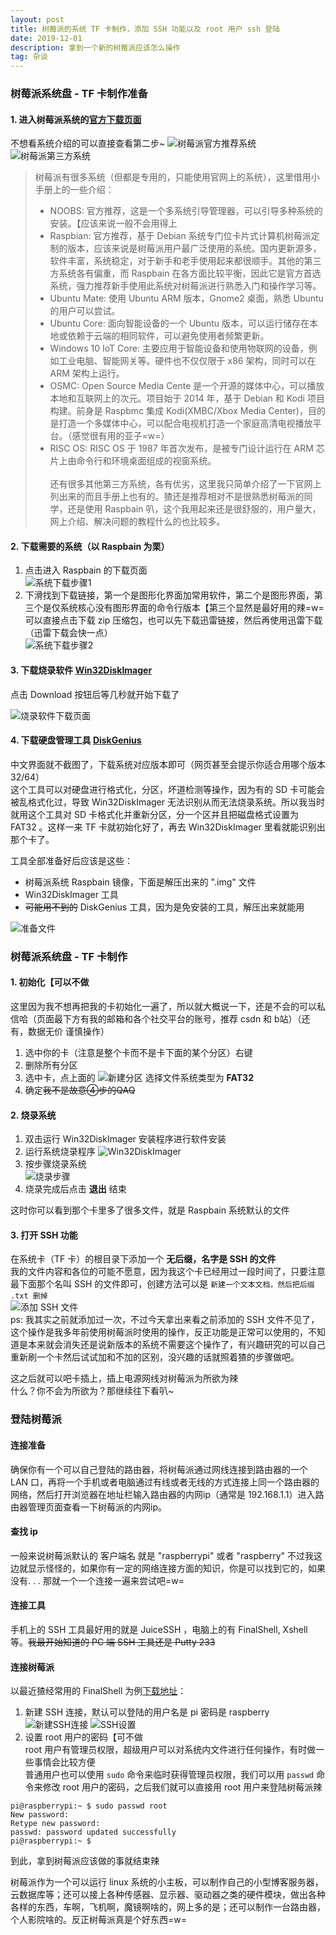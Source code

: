 ```yaml
---
layout: post
title: 树莓派的系统 TF 卡制作，添加 SSH 功能以及 root 用户 ssh 登陆
date: 2019-12-01
description: 拿到一个新的树莓派应该怎么操作
tag: 杂谈
---
```


### 树莓派系统盘 - TF 卡制作准备
#### 1. 进入树莓派系统的[官方下载页面](https://www.raspberrypi.org/downloads/)<br>
不想看系统介绍的可以直接查看第二步~
![树莓派官方推荐系统](/images/20191201/raspberrypi-system1.png)
![树莓派第三方系统](/images/20191201/raspberrypi-system2.png)
> 树莓派有很多系统（但都是专用的，只能使用官网上的系统），这里借用小手册上的一些介绍：
> * NOOBS: 官方推荐，这是一个多系统引导管理器，可以引导多种系统的安装。【应该来说一般不会用得上
> * Raspbian: 官方推荐，基于 Debian 系统专门位卡片式计算机树莓派定制的版本，应该来说是树莓派用户最广泛使用的系统。国内更新源多，软件丰富，系统稳定，对于新手和老手使用起来都很顺手。其他的第三方系统各有偏重，而 Raspbain 在各方面比较平衡，因此它是官方首选系统，强力推荐新手使用此系统对树莓派进行熟悉入门和操作学习等。
> * Ubuntu Mate: 使用 Ubuntu ARM 版本，Gnome2 桌面，熟悉 Ubuntu 的用户可以尝试。
> * Ubuntu Core: 面向智能设备的一个 Ubuntu 版本，可以运行储存在本地或依赖于云端的相同软件，可以避免使用者频繁更新。
> * Windows 10 IoT Core: 主要应用于智能设备和使用物联网的设备，例如工业电脑、智能网关等。硬件也不仅仅限于 x86 架构，同时可以在 ARM 架构上运行。
> * OSMC: Open Source Media Cente 是一个开源的媒体中心，可以播放本地和互联网上的次元。项目始于 2014 年，基于 Debian 和 Kodi 项目构建。前身是 Raspbmc 集成 Kodi(XMBC/Xbox Media Center)，目的是打造一个多媒体中心，可以配合电视机打造一个家庭高清电视播放平台。（感觉很有用的亚子=w=）
> * RISC OS: RISC OS 于 1987 年首次发布，是被专门设计运行在 ARM 芯片上由命令行和环境桌面组成的视窗系统。<br><br>
> 还有很多其他第三方系统，各有优劣，这里我只简单介绍了一下官网上列出来的而且手册上也有的。猹还是推荐相对不是很熟悉树莓派的同学，还是使用 Raspbain 叭，这个我用起来还是很舒服的，用户量大，网上介绍、解决问题的教程什么的也比较多。

#### 2. 下载需要的系统（以 Raspbain 为栗）
 1. 点击进入 Raspbain 的下载页面<br>
 ![系统下载步骤1](/images/20191205/install-step1.png)<br>
 2. 下滑找到下载链接，第一个是图形化界面加常用软件，第二个是图形界面，第三个是仅系统核心没有图形界面的命令行版本【第三个显然是最好用的辣=w=<br>
 可以直接点击下载 zip 压缩包，也可以先下载迅雷链接，然后再使用迅雷下载（迅雷下载会快一点）<br>
 ![系统下载步骤2](/images/20191205/install-step2.png)

#### 3. 下载烧录软件 [Win32DiskImager](https://sourceforge.net/projects/win32diskimager/)
点击 Download 按钮后等几秒就开始下载了

![烧录软件下载页面](/images/20191205/download-win32diskimager.png)

#### 4. 下载硬盘管理工具 [DiskGenius](http://www.diskgenius.cn/download.php)
中文界面就不截图了，下载系统对应版本即可（网页甚至会提示你适合用哪个版本 32/64）<br>
这个工具可以对硬盘进行格式化，分区，坏道检测等操作，因为有的 SD 卡可能会被乱格式化过，导致 Win32DiskImager 无法识别从而无法烧录系统。所以我当时就用这个工具对 SD 卡格式化并重新分区，分一个区并且把磁盘格式设置为 FAT32 。这样一来 TF 卡就初始化好了，再去 Win32DiskImager 里看就能识别出那个卡了。

工具全部准备好后应该是这些：
* 树莓派系统 Raspbain 镜像，下面是解压出来的 ".img" 文件
* Win32DiskImager 工具
* ~~可能用不到的~~ DiskGenius 工具，因为是免安装的工具，解压出来就能用

![准备文件](/images/20191205/softwares.png)

### 树莓派系统盘 - TF 卡制作
#### 1. 初始化【可以不做
这里因为我不想再把我的卡初始化一遍了，所以就大概说一下，还是不会的可以私信哈（页面最下方有我的邮箱和各个社交平台的账号，推荐 csdn 和 b站）（还有，数据无价 谨慎操作）
1. 选中你的卡（注意是整个卡而不是卡下面的某个分区）右键
2. 删除所有分区
3. 选中卡，点上面的 ![新建分区](/images/20191205/newarea.png) 选择文件系统类型为 **FAT32**
4. 确定~~我不是故意④步的QAQ~~

#### 2. 烧录系统
1. 双击运行 Win32DiskImager 安装程序进行软件安装
2. 运行系统烧录程序 ![Win32DiskImager](/images/20191205/win32diskimagerunprogram.png)
3. 按步骤烧录系统<br>![烧录步骤](/images/20191205/maketfcard.png)
4. 烧录完成后点击 **退出** 结束

这时你可以看到那个卡里多了很多文件，就是 Raspbain 系统默认的文件

#### 3. 打开 SSH 功能
在系统卡（TF 卡）的根目录下添加一个 **无后缀，名字是 SSH 的文件**<br>
我的文件内容和各位的可能不愿意，因为我这个卡已经用过一段时间了，只要注意最下面那个名叫 SSH 的文件即可，创建方法可以是 `新建一个文本文档，然后把后缀 .txt 删掉`<br>
![添加 SSH 文件](/images/20191205/addsshfile.png)<br>
ps: 我其实之前就添加过一次，不过今天拿出来看之前添加的 SSH 文件不见了，这个操作是我多年前使用树莓派时使用的操作，反正功能是正常可以使用的，不知道是本来就会消失还是说新版本的系统不需要这个操作了，有兴趣研究的可以自己重新刷一个卡然后试试加和不加的区别，没兴趣的话就照着猹的步骤做吧。

这之后就可以吧卡插上，插上电源网线对树莓派为所欲为辣<br>
什么？你不会为所欲为？那继续往下看叭~

### 登陆树莓派
#### 连接准备
确保你有一个可以自己登陆的路由器，将树莓派通过网线连接到路由器的一个 LAN 口，再将一个手机或者电脑通过有线或者无线的方式连接上同一个路由器的网络，然后打开浏览器在地址栏输入路由器的内网ip（通常是 192.168.1.1）进入路由器管理页面查看一下树莓派的内网ip。

#### 查找 ip
一般来说树莓派默认的 客户端名 就是 "raspberrypi" 或者 "raspberry" 不过我这边就显示怪怪的，如果你有一定的网络连接方面的知识，你是可以找到它的，如果没有. . . 那就一个一个连接一遍来尝试吧=w=

#### 连接工具
手机上的 SSH 工具最好用的就是 JuiceSSH ，电脑上的有 FinalShell, Xshell 等。~~我最开始知道的 PC 端 SSH 工具还是 Putty 233~~

#### 连接树莓派
以最近猹经常用的 FinalShell 为例[下载地址](http://www.hostbuf.com/downloads/finalshell_install.exe)：
1. 新建 SSH 连接，默认可以登陆的用户名是 pi 密码是 raspberry<br>
![新建SSH连接](/images/20191205/addshhlink.png)
![SSH设置](/images/20191205/sshsetting.png)
2. 设置 root 用户的密码【可不做<br>
root 用户有管理员权限，超级用户可以对系统内文件进行任何操作，有时做一些事情会比较方便<br>
普通用户也可以使用 `sudo` 命令来临时获得管理员权限，我们可以用 `passwd` 命令来修改 root 用户的密码，之后我们就可以直接用 root 用户来登陆树莓派辣
```
pi@raspberrypi:~ $ sudo passwd root
New password:
Retype new password:
passwd: password updated successfully
pi@raspberrypi:~ $
```

到此，拿到树莓派应该做的事就结束辣

树莓派作为一个可以运行 linux 系统的小主板，可以制作自己的小型博客服务器，云数据库等；还可以接上各种传感器、显示器、驱动器之类的硬件模块，做出各种各样的东西，车啊，飞机啊，魔镜啊啥的，网上多的是；还可以制作一台路由器，个人影院啥的。反正树莓派真是个好东西=w=
